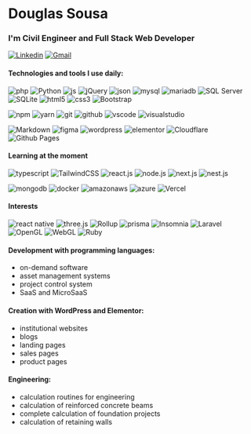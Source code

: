 # Douglas Sousa

### I'm Civil Engineer and Full Stack Web Developer

[![Linkedin](https://img.shields.io/badge/-Douglas%20Sousa-0077B5?style=flat-square&logo=Linkedin&logoColor=white&link=https://www.linkedin.com/in/douglasalexandresousa/)](https://www.linkedin.com/in/douglasalexandresousa/) 
[![Gmail](https://img.shields.io/badge/-douglasuw@gmail.com-D14836?style=flat-square&logo=Gmail&logoColor=white&link=mailto:douglasuw@gmail.com)](mailto:douglasuw@gmail.com)

#### Technologies and tools I use daily:

![php](https://img.shields.io/badge/-php-404040?style=for-the-badge&logo=php)
![Python](https://img.shields.io/badge/-Python-404040?style=for-the-badge&logo=python)
![js](https://img.shields.io/badge/-js-404040?style=for-the-badge&logo=javascript)
![jQuery](https://img.shields.io/badge/-jquery-404040?style=for-the-badge&logo=jquery)
![json](https://img.shields.io/badge/-json-404040?style=for-the-badge&logo=json)
![mysql](https://img.shields.io/badge/-mysql-404040?style=for-the-badge&logo=mysql)
![mariadb](https://img.shields.io/badge/-mariadb-404040?style=for-the-badge&logo=mariadb)
![SQL Server](https://img.shields.io/badge/-Microsoft%20SQL%20Server-404040?style=for-the-badge&logo=microsoft-sql-server)
![SQLite](https://img.shields.io/badge/-sqlite-404040?style=for-the-badge&logo=sqlite)
![html5](https://img.shields.io/badge/-html5-404040?style=for-the-badge&logo=html5)
![css3](https://img.shields.io/badge/-css3-404040?style=for-the-badge&logo=css3)
![Bootstrap](https://img.shields.io/badge/-Bootstrap-404040?style=for-the-badge&logo=bootstrap)

![npm](https://img.shields.io/badge/-npm-404040?style=for-the-badge&logo=npm)
![yarn](https://img.shields.io/badge/-yarn-404040?style=for-the-badge&logo=yarn)
![git](https://img.shields.io/badge/-git-404040?style=for-the-badge&logo=git)
![github](https://img.shields.io/badge/-github-404040?style=for-the-badge&logo=github)
![vscode](https://img.shields.io/badge/-vscode-404040?style=for-the-badge&logo=visualstudiocode&logoColor=4da6ff)
![visualstudio](https://img.shields.io/badge/-visualstudio-404040?style=for-the-badge&logo=visualstudio&logoColor=b366ff)

![Markdown](https://img.shields.io/badge/-markdown-404040?style=for-the-badge&logo=markdown)
![figma](https://img.shields.io/badge/-figma-404040?style=for-the-badge&logo=figma)
![wordpress](https://img.shields.io/badge/-wordpress-404040?style=for-the-badge&logo=wordpress)
![elementor](https://img.shields.io/badge/-elementor-404040?style=for-the-badge&logo=elementor)
![Cloudflare](https://img.shields.io/badge/-Cloudflare-404040?style=for-the-badge&logo=Cloudflare)
![Github Pages](https://img.shields.io/badge/-github%20pages-404040?style=for-the-badge&logo=github)

#### Learning at the moment
![typescript](https://img.shields.io/badge/-typescript-404040?style=for-the-badge&logo=typescript)
![TailwindCSS](https://img.shields.io/badge/-tailwind%20css-404040?style=for-the-badge&logo=tailwind-css)
![react.js](https://img.shields.io/badge/-react.js-404040?style=for-the-badge&logo=react)
![node.js](https://img.shields.io/badge/-node.js-404040?style=for-the-badge&logo=node.js)
![next.js](https://img.shields.io/badge/-next.js-404040?style=for-the-badge&logo=next.js)
![nest.js](https://img.shields.io/badge/-nest.js-404040?style=for-the-badge&logo=nestjs)

![mongodb](https://img.shields.io/badge/-mongodb-404040?style=for-the-badge&logo=mongodb)
![docker](https://img.shields.io/badge/-docker-404040?style=for-the-badge&logo=docker)
![amazonaws](https://img.shields.io/badge/-amazon%20aws-404040?style=for-the-badge&logo=amazonaws)
![azure](https://img.shields.io/badge/-azure-404040?style=for-the-badge&logo=microsoft-azure)
![Vercel](https://img.shields.io/badge/-vercel-404040?style=for-the-badge&logo=vercel)

#### Interests
![react native](https://img.shields.io/badge/-React%20Native-404040?style=for-the-badge&logo=react)
![three.js](https://img.shields.io/badge/-three.js-404040?style=for-the-badge&logo=three.js)
![Rollup](https://img.shields.io/badge/-rollup-404040?style=for-the-badge&logo=rollup.js)
![prisma](https://img.shields.io/badge/-prisma-404040?style=for-the-badge&logo=prisma)
![Insomnia](https://img.shields.io/badge/-insomnia-404040?style=for-the-badge&logo=insomnia)
![Laravel](https://img.shields.io/badge/-laravel-404040?style=for-the-badge&logo=laravel)
![OpenGL](https://img.shields.io/badge/-opengl-404040?style=for-the-badge&logo=opengl)
![WebGL](https://img.shields.io/badge/-webgl-404040?style=for-the-badge&logo=webgl)
![Ruby](https://img.shields.io/badge/-ruby-404040?style=for-the-badge&logo=ruby)

#### Development with programming languages:
- on-demand software
- asset management systems
- project control system
- SaaS and MicroSaaS

#### Creation with WordPress and Elementor:
- institutional websites
- blogs
- landing pages
- sales pages
- product pages

#### Engineering:
- calculation routines for engineering
- calculation of reinforced concrete beams
- complete calculation of foundation projects
- calculation of retaining walls
